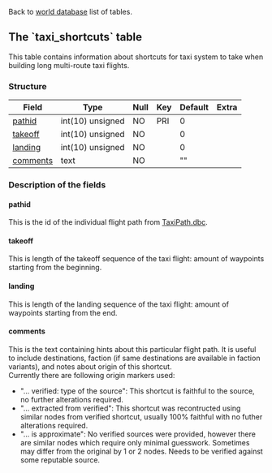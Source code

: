 Back to [world database](mangosdb_struct) list of tables.

The \`taxi\_shortcuts\` table
-----------------------------

This table contains information about shortcuts for taxi system to take when building long multi-route taxi flights.

### Structure

| **Field**                           | **Type**         | **Null** | **Key** | **Default** | **Extra** |
|-------------------------------------|------------------|----------|---------|-------------|-----------|
| [pathid](taxi_shortcuts#pathid)     | int(10) unsigned | NO       | PRI     | 0           |           |
| [takeoff](taxi_shortcuts#takeoff)   | int(10) unsigned | NO       |         | 0           |           |
| [landing](taxi_shortcuts#landing)   | int(10) unsigned | NO       |         | 0           |           |
| [comments](taxi_shortcuts#comments) | text             | NO       |         | ""          |           |

### Description of the fields

#### pathid

This is the id of the individual flight path from [TaxiPath.dbc](TaxiPath.dbc).

#### takeoff

This is length of the takeoff sequence of the taxi flight: amount of waypoints starting from the beginning.

#### landing

This is length of the landing sequence of the taxi flight: amount of waypoints starting from the end.

#### comments

This is the text containing hints about this particular flight path. It is useful to include destinations, faction (if same destinations are available in faction variants), and notes about origin of this shortcut.<br>
Currently there are following origin markers used:

-   "... verified: type of the source":
    This shortcut is faithful to the source, no further alterations required.
-   "... extracted from verified":
    This shortcut was recontructed using similar nodes from verified shortcut, usually 100% faithful with no futher alterations required.
-   "... is approximate":
    No verified sources were provided, however there are similar nodes which require only minimal guesswork. Sometimes may differ from the original by 1 or 2 nodes. Needs to be verified against some reputable source.
